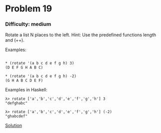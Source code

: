 # Problem 19
### Difficulty: medium
Rotate a list N places to the left.
Hint: Use the predefined functions length and (++).

Examples:

```

* (rotate '(a b c d e f g h) 3)
(D E F G H A B C)

* (rotate '(a b c d e f g h) -2)
(G H A B C D E F)
```
Examples in Haskell:

```
λ> rotate ['a','b','c','d','e','f','g','h'] 3
"defghabc"

λ> rotate ['a','b','c','d','e','f','g','h'] (-2)
"ghabcdef"
```
[Solution](https://wiki.haskell.org/99_questions/Solutions/19)
